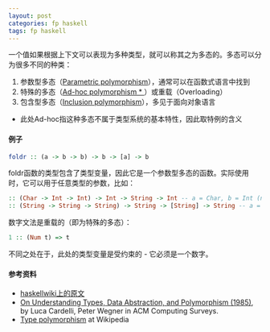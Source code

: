 ```yaml
---
layout: post
categories: fp haskell
tags: fp haskell
---
```

一个值如果根据上下文可以表现为多种类型，就可以称其之为多态的。多态可以分为很多不同的种类：

1. 参数型多态（[Parametric polymorphism](http://en.wikipedia.org/wiki/Parametric_polymorphism)），通常可以在函数式语言中找到
2. 特殊的多态（[Ad-hoc polymorphism  *  ](http://en.wikipedia.org/wiki/Ad-hoc_polymorphism)）或重载（Overloading）
3. 包含型多态（[Inclusion polymorphism](http://en.wikipedia.org/wiki/Inclusion_polymorphism)），多见于面向对象语言

  * 此处Ad-hoc指这种多态不属于类型系统的基本特性，因此取特例的含义

#### 例子

```haskell
foldr :: (a -> b -> b) -> b -> [a] -> b
```

foldr函数的类型包含了类型变量，因此它是一个参数型多态的函数。实际使用时，它可以用于任意类型的参数，比如：

```haskell
:: (Char -> Int -> Int) -> Int -> String -> Int -- a = Char, b = Int (note String = [Char])
:: (String -> String -> String) -> String -> [String] -> String -- a = b = String
```

数字文法是重载的（即为特殊的多态）：

```haskell
1 :: (Num t) => t
```
不同之处在于，此处的类型变量是受约束的 - 它必须是一个数字。


#### 参考资料

* [haskellwiki上的原文](http://www.haskell.org/haskellwiki/Polymorphism)
* [On Understanding Types, Data Abstraction, and Polymorphism (1985)](http://citeseer.nj.nec.com/cardelli85understanding.html), by Luca Cardelli, Peter Wegner in ACM Computing Surveys.
* [Type polymorphism](http://en.wikipedia.org/wiki/Type_polymorphism) at Wikipedia
